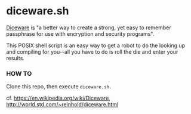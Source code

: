 # diceware.sh  
[Diceware](http://world.std.com/~reinhold/diceware.html) is "a better way to create a strong, yet easy to remember passphrase for use with encryption and security programs".

This POSIX shell script is an easy way to get a robot to do the looking up and compiling for you--all you have to do is roll the die and enter your results.

### HOW TO  
Clone this repo, then execute `diceware.sh`.

cf. https://en.wikipedia.org/wiki/Diceware, http://world.std.com/~reinhold/diceware.html

